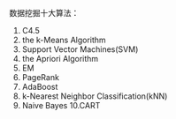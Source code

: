 数据挖掘十大算法：
1. C4.5
2. the k-Means Algorithm
3. Support Vector Machines(SVM)
4. the Apriori Algorithm
5. EM
6. PageRank
7. AdaBoost
8. k-Nearest Neighbor Classification(kNN)
9. Naive Bayes
10.CART
